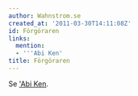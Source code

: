 ```yaml
---
author: Wahnstrom.se
created_at: '2011-03-30T14:11:08Z'
id: Förgöraren
links:
  mention:
  - '''Abi Ken'
title: Förgöraren
---
```


Se ['Abi Ken].

  ['Abi Ken]: Abi_Ken